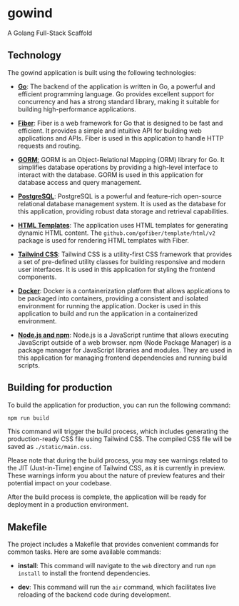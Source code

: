 # gowind

A Golang Full-Stack Scaffold

## Technology

The gowind application is built using the following technologies:

- [**Go**](https://go.dev/doc/): The backend of the application is written in Go, a powerful and efficient programming language. Go provides excellent support for concurrency and has a strong standard library, making it suitable for building high-performance applications.

- [**Fiber**](https://docs.gofiber.io/): Fiber is a web framework for Go that is designed to be fast and efficient. It provides a simple and intuitive API for building web applications and APIs. Fiber is used in this application to handle HTTP requests and routing.

- [**GORM**:](https://gorm.io/docs/) GORM is an Object-Relational Mapping (ORM) library for Go. It simplifies database operations by providing a high-level interface to interact with the database. GORM is used in this application for database access and query management.

- [**PostgreSQL**](https://www.postgresql.org/about/): PostgreSQL is a powerful and feature-rich open-source relational database management system. It is used as the database for this application, providing robust data storage and retrieval capabilities.

- [**HTML Templates**](https://docs.gofiber.io/guide/templates/): The application uses HTML templates for generating dynamic HTML content. The `github.com/gofiber/template/html/v2` package is used for rendering HTML templates with Fiber.

- [**Tailwind CSS**](https://tailwindcss.com/): Tailwind CSS is a utility-first CSS framework that provides a set of pre-defined utility classes for building responsive and modern user interfaces. It is used in this application for styling the frontend components.

- [**Docker**](https://www.docker.com/): Docker is a containerization platform that allows applications to be packaged into containers, providing a consistent and isolated environment for running the application. Docker is used in this application to build and run the application in a containerized environment.

- [**Node.js and npm**](https://nodejs.org/en): Node.js is a JavaScript runtime that allows executing JavaScript outside of a web browser. npm (Node Package Manager) is a package manager for JavaScript libraries and modules. They are used in this application for managing frontend dependencies and running build scripts.

## Building for production

To build the application for production, you can run the following command:

```bash
npm run build
```

This command will trigger the build process, which includes generating the production-ready CSS file using Tailwind CSS. The compiled CSS file will be saved as `./static/main.css`.

Please note that during the build process, you may see warnings related to the JIT (Just-in-Time) engine of Tailwind CSS, as it is currently in preview. These warnings inform you about the nature of preview features and their potential impact on your codebase.

After the build process is complete, the application will be ready for deployment in a production environment.

## Makefile

The project includes a Makefile that provides convenient commands for common tasks. Here are some available commands:

- **install**: This command will navigate to the `web` directory and run `npm install` to install the frontend dependencies.

- **dev**: This command will run the `air` command, which facilitates live reloading of the backend code during development.
